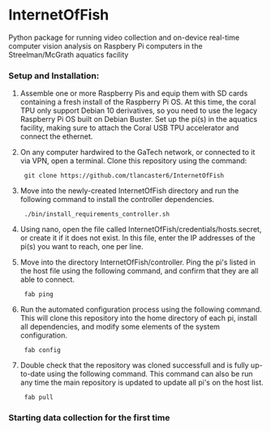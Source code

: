 # InternetOfFish
Python package for running video collection and on-device real-time computer vision analysis on Raspbery 
Pi computers in the Streelman/McGrath aquatics facility

### Setup and Installation:  
1) Assemble one or more Raspberry Pis and equip them with SD cards containing a fresh install of the Raspberry Pi OS.
At this time, the coral TPU only support Debian 10 derivatives, so you need to use the legacy Raspberry Pi OS built on 
Debian Buster. Set up the pi(s) in the aquatics facility, making sure to attach the Coral USB TPU accelerator and 
connect the ethernet.
2) On any computer hardwired to the GaTech network, or connected to it via VPN, open a terminal. Clone this repository 
using the command:  

        git clone https://github.com/tlancaster6/InternetOfFish
3) Move into the newly-created InternetOfFish directory and run the following command to install the controller
dependencies.  

        ./bin/install_requirements_controller.sh
4) Using nano, open the file called InternetOfFish/credentials/hosts.secret, or create it if it does not exist. In this
file, enter the IP addresses of the pi(s) you want to reach, one per line.
5) Move into the directory InternetOfFish/controller. Ping the pi's listed in the host file using the following command,
and confirm that they are all able to connect.  

        fab ping
6) Run the automated configuration process using the following command. This will clone this repository into the home
directory of each pi, install all dependencies, and modify some elements of the system configuration.

        fab config
7) Double check that the repository was cloned successfull and is fully up-to-date using the following command. This
command can also be run any time the main repository is updated to update all pi's on the host list.

        fab pull

### Starting data collection for the first time

